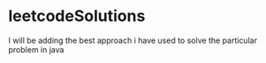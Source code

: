 # leetcodeSolutions
I will be adding the best approach i have used to solve the particular problem in java
